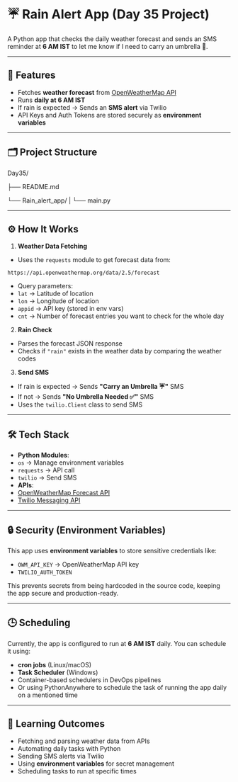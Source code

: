 # ☔ Rain Alert App (Day 35 Project)

A Python app that checks the daily weather forecast and sends an SMS reminder at **6 AM IST** to let me know if I need to carry an umbrella 🌂. 

---

## 🚀 Features
- Fetches **weather forecast** from [OpenWeatherMap API](https://openweathermap.org/forecast5)
- Runs **daily at 6 AM IST**
- If rain is expected → Sends an **SMS alert** via Twilio
- API Keys and Auth Tokens are stored securely as **environment variables**

---

## 🗂️ Project Structure

Day35/

├── README.md

└── Rain_alert_app/
|
└── main.py

---

## ⚙️ How It Works
1. **Weather Data Fetching**
- Uses the `requests` module to get forecast data from:
```
https://api.openweathermap.org/data/2.5/forecast
```
- Query parameters:
- `lat` → Latitude of location
- `lon` → Longitude of location
- `appid` → API key (stored in env vars)
- `cnt` → Number of forecast entries you want to check for the whole day

2. **Rain Check**
- Parses the forecast JSON response
- Checks if `"rain"` exists in the weather data by comparing the weather codes

3. **Send SMS**
- If rain is expected → Sends **"Carry an Umbrella ☔"** SMS
- If not → Sends **"No Umbrella Needed ✅"** SMS
- Uses the `twilio.Client` class to send SMS

---

## 🛠️ Tech Stack
- **Python Modules**:
- `os` → Manage environment variables
- `requests` → API call
- `twilio` → Send SMS
- **APIs**:
- [OpenWeatherMap Forecast API](https://openweathermap.org/forecast5)
- [Twilio Messaging API](https://www.twilio.com/)

---

## 🔒 Security (Environment Variables)
This app uses **environment variables** to store sensitive credentials like:
- `OWM_API_KEY` → OpenWeatherMap API key
- `TWILIO_AUTH_TOKEN`


This prevents secrets from being hardcoded in the source code, keeping the app secure and production-ready.

---

## 🕒 Scheduling
Currently, the app is configured to run at **6 AM IST** daily. 
You can schedule it using:
- **cron jobs** (Linux/macOS)
- **Task Scheduler** (Windows)
- Container-based schedulers in DevOps pipelines
- Or using PythonAnywhere to schedule the task of running the app daily on a mentioned time

---

## 🎯 Learning Outcomes
- Fetching and parsing weather data from APIs
- Automating daily tasks with Python
- Sending SMS alerts via Twilio
- Using **environment variables** for secret management
- Scheduling tasks to run at specific times
